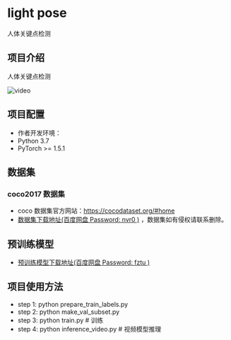 # light pose
人体关键点检测

## 项目介绍    
人体关键点检测  

![video](https://cdn.staticaly.com/gh/essential-gx/img@main/test/light_pose_01.gif)

## 项目配置   
* 作者开发环境：   
* Python 3.7   
* PyTorch >= 1.5.1  

## 数据集     
### coco2017 数据集  
* coco 数据集官方网站：https://cocodataset.org/#home
* [数据集下载地址(百度网盘 Password: nvr0 )](https://pan.baidu.com/s/1k7W07zXY97ueLanYRG3-cw)  ，数据集如有侵权请联系删除。

## 预训练模型   
* [预训练模型下载地址(百度网盘 Password: fztu )](https://pan.baidu.com/s/1cC8_oEVmVpKac5f_dK5spQ)   

## 项目使用方法  
* step 1: python prepare_train_labels.py  
* step 2: python make_val_subset.py  
* step 3: python train.py   # 训练
* step 4: python inference_video.py   # 视频模型推理
